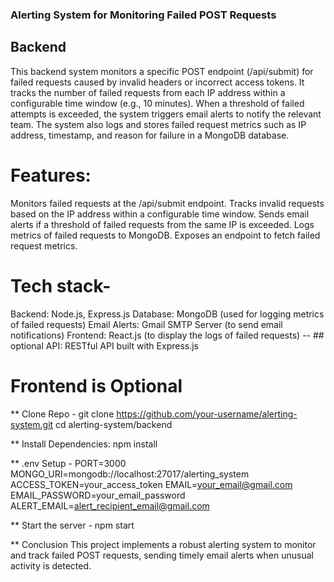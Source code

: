 ### Alerting System for Monitoring Failed POST Requests
## Backend
This backend system monitors a specific POST endpoint (/api/submit) for failed requests caused by invalid headers or incorrect access tokens. It tracks the number of failed requests from each IP address within a configurable time window (e.g., 10 minutes). When a threshold of failed attempts is exceeded, the system triggers email alerts to notify the relevant team. The system also logs and stores failed request metrics such as IP address, timestamp, and reason for failure in a MongoDB database.

# Features:
Monitors failed requests at the /api/submit endpoint.
Tracks invalid requests based on the IP address within a configurable time window.
Sends email alerts if a threshold of failed requests from the same IP is exceeded.
Logs metrics of failed requests to MongoDB.
Exposes an endpoint to fetch failed request metrics.

# Tech stack- 
Backend: Node.js, Express.js
Database: MongoDB (used for logging metrics of failed requests)
Email Alerts: Gmail SMTP Server (to send email notifications)
Frontend: React.js (to display the logs of failed requests)  -- ## optional
API: RESTful API built with Express.js

# Frontend is Optional

** Clone Repo - 
git clone https://github.com/your-username/alerting-system.git
cd alerting-system/backend

** Install Dependencies:
npm install

** .env Setup - 
PORT=3000
MONGO_URI=mongodb://localhost:27017/alerting_system
ACCESS_TOKEN=your_access_token
EMAIL=your_email@gmail.com
EMAIL_PASSWORD=your_email_password
ALERT_EMAIL=alert_recipient_email@gmail.com

** Start the server - 
npm start

** Conclusion
This project implements a robust alerting system to monitor and track failed POST requests, sending timely email alerts when unusual activity is detected.
